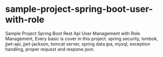 # sample-project-spring-boot-user-with-role
Sample Project Spring Boot Rest Api User Management with Role Management, Every basic is cover in this project. spring security, lombok, jjwt-api, jjwt-jackson, tomcat server, spring data jpa, mysql, exception handling, proper request and respone json. 
